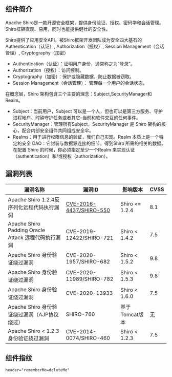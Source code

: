 ## 组件简介

Apache Shiro是一款开源安全框架，提供身份验证、授权、密码学和会话管理。Shiro框架直观、易用，同时也能提供健壮的安全性。

Shiro提供了应用安全API，被Shiro框架开发团队成为安全四大基石的Authentication（认证）, Authorization（授权）, Session Management（会话管理）, Cryptography（加密）

- Authentication（认证）：证明用户身份，通常称之为“登录”。
- Authorization（授权）：访问控制。
- Cryptography（加密）：保护或隐藏数据，防止数据被窃取。
- Session Management（会话管理）： 管理每一个用户的会话状态。

在概念层，Shiro 架构包含三个主要的理念：Subject,SecurityManager和 Realm。

- Subject：当前用户，Subject 可以是一个人，但也可以是第三方服务、守护进程帐户、时钟守护任务或者其它–当前和软件交互的任何事件。
- SecurityManager：管理所有Subject，SecurityManager 是 Shiro 架构的核心，配合内部安全组件共同组成安全伞。
- Realms：用于进行权限信息的验证，我们自己实现。Realm 本质上是一个特定的安全 DAO：它封装与数据源连接的细节，得到Shiro 所需的相关的数据。在配置 Shiro 的时候，你必须指定至少一个Realm 来实现认证（authentication）和/或授权（authorization）。

## 漏洞列表

| 漏洞名称                                            | 漏洞ID                                               | 影响版本       | CVSS |
| --------------------------------------------------- | ---------------------------------------------------- | -------------- | ---- |
| Apache Shiro 1.2.4反序列化远程代码执行漏洞          | [CVE-2016-4437/SHIRO-550](漏洞列表/CVE-2016-4437.md) | Shiro <= 1.2.4 | 8.1  |
| Apache Shiro Padding Oracle Attack 远程代码执行漏洞 | CVE-2019-12422/SHIRO-721                             | Shiro < 1.4.2  | 7.5  |
| Apache Shiro 身份验证绕过漏洞                       | CVE-2020-1957/SHIRO-682                              | Shiro < 1.5.2  | 9.8  |
| Apache Shiro 身份验证绕过漏洞                       | CVE-2020-11989/SHIRO-782                             | Shiro < 1.5.3  | 9.8  |
| Apache Shiro 身份验证绕过漏洞                       | CVE-2020-13933                                       | Shiro < 1.6.0  | 7.5  |
| Apache Shiro 身份验证绕过漏洞（AJP协议绕过）        | SHIRO-760                                            | 基于Tomcat版本 | 无   |
| Apache Shiro < 1.2.3 身份验证绕过漏洞               | CVE-2014-0074/SHIRO-460                              | Shiro < 1.2.3  | 7.5  |

## 组件指纹

```
header="rememberMe=deleteMe"
```
